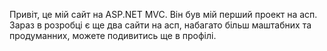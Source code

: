 Привіт, це мій сайт на ASP.NET MVC. Він був мій перший проект на асп. Зараз в розробці є ще два сайти на асп, набагато більш маштабних та продуманних, можете подивитись ще в профілі.
